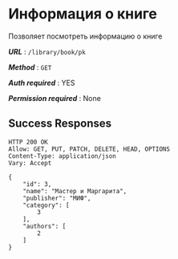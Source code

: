 # Информация о книге

Позволяет посмотреть информацию о книге

***URL*** : `/library/book/pk`

***Method*** : `GET`

***Auth required*** : YES

***Permission required*** : None

## Success Responses

    HTTP 200 OK
    Allow: GET, PUT, PATCH, DELETE, HEAD, OPTIONS
    Content-Type: application/json
    Vary: Accept
    
    {
        "id": 3,
        "name": "Мастер и Маргарита",
        "publisher": "МИФ",
        "category": [
            3
        ],
        "authors": [
            2
        ]
    }